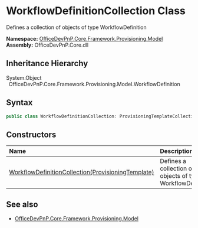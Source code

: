 # WorkflowDefinitionCollection Class
 Defines a collection of objects of type WorkflowDefinition   

**Namespace:** [OfficeDevPnP.Core.Framework.Provisioning.Model](OfficeDevPnP.Core.Framework.Provisioning.Model.md)  
**Assembly:** OfficeDevPnP.Core.dll  
## Inheritance Hierarchy
System.Object  
&ensp;OfficeDevPnP.Core.Framework.Provisioning.Model.WorkflowDefinition  
## Syntax
```C#
public class WorkflowDefinitionCollection: ProvisioningTemplateCollection<WorkflowDefinition>
```
## Constructors
|**Name**|**Description**|
|:-----|:-----|
| [WorkflowDefinitionCollection(ProvisioningTemplate)](OfficeDevPnP.Core.Framework.Provisioning.Model.WorkflowDefinitionCollection.ctor1.md) |  Defines a collection of objects of type WorkflowDefinition 
## See also
- [OfficeDevPnP.Core.Framework.Provisioning.Model](OfficeDevPnP.Core.Framework.Provisioning.Model.md)
